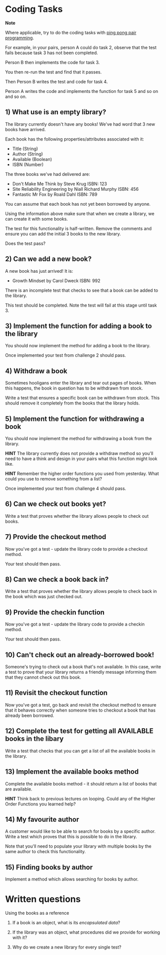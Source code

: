 # Coding Tasks

**Note**

Where applicable, try to do the coding tasks with [ping pong pair programming](http://wiki.c2.com/?PairProgrammingPingPongPattern).

For example, in your pairs, person A could do task 2, observe that the test fails because task 3 has not been completed.

Person B then implements the code for task 3.

You then re-run the test and find that it passes.

Then Person B writes the test and code for task 4.

Person A writes the code and implements the function for task 5 and so on and so on.

## 1) What use is an empty library?

The library currently doesn't have any books! We've had word that 3 new books have arrived.

Each book has the following properties/attributes associated with it:

- Title (String)
- Author (String)
- Available (Boolean)
- ISBN (Number)

The three books we've had delivered are:

- Don't Make Me Think by Steve Krug ISBN: 123
- Site Reliability Engineering by Niall Richard Murphy ISBN: 456
- Fantastic Mr Fox by Roald Dahl ISBN: 789

You can assume that each book has not yet been borrowed by anyone.

Using the information above make sure that when we create a library, we can create it with some books.

The test for this functionality is half-written. Remove the comments and ensure you can add the initial 3 books to the new library.

Does the test pass?

## 2) Can we add a new book?

A new book has just arrived! It is:

- Growth Mindset by Carol Dweck ISBN: 992

There is an incomplete test that checks to see that a book can be added to the library.

This test should be completed. Note the test will fail at this stage until task 3.

## 3) Implement the function for adding a book to the library

You should now implement the method for adding a book to the library.

Once implemented your test from challenge 2 should pass.

## 4) Withdraw a book

Sometimes hooligans enter the library and tear out pages of books. When this happens, the book in question has to be withdrawn from stock.

Write a test that ensures a specific book can be withdrawn from stock. This should remove it completely from the books that the library holds.

## 5) Implement the function for withdrawing a book

You should now implement the method for withdrawing a book from the library.

**HINT** The library currently does not provide a withdraw method so you'll need to have a think and design in your pairs what this function might look like.

**HINT** Remember the higher order functions you used from yesterday. What could you use to remove something from a list?

Once implemented your test from challenge 4 should pass.

## 6) Can we check out books yet?

Write a test that proves whether the library allows people to check out books.

## 7) Provide the checkout method

Now you've got a test - update the library code to provide a checkout method.

Your test should then pass.

## 8) Can we check a book back in?

Write a test that proves whether the library allows people to check back in the book which was just checked out.

## 9) Provide the checkin function

Now you've got a test - update the library code to provide a checkin method.

Your test should then pass.

## 10) Can't check out an already-borrowed book!

Someone's trying to check out a book that's not available. In this case, write a test to prove that your library returns a friendly message informing them that they cannot check out this book.

## 11) Revisit the checkout function

Now you've got a test, go back and revisit the checkout method to ensure that it behaves correctly when someone tries to checkout a book that has already been borrowed.

## 12) Complete the test for getting all AVAILABLE books in the libary

Write a test that checks that you can get a list of all the available books in the library.

## 13) Implement the available books method

Complete the available books method - it should return a list of books that are available.

**HINT** Think back to previous lectures on looping. Could any of the Higher Order Functions you learned help?

## 14) My favourite author

A customer would like to be able to search for books by a specific author. Write a test which proves that this is possible to do in the library.

Note that you'll need to populate your library with multiple books by the same author to check this functionality.

## 15) Finding books by author

Implement a method which allows searching for books by author.

# Written questions

Using the books as a reference

1. If a book is an object, what is its _encapsulated data_?

2. If the library was an object, what procedures did we provide for working with it?

3. Why do we create a new library for every single test?

